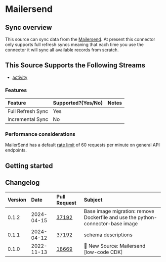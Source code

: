 # Mailersend

## Sync overview

This source can sync data from the [Mailersend](https://developers.mailersend.com/#mailersend-api). At present this connector only supports full refresh syncs meaning that each time you use the connector it will sync all available records from scratch.

## This Source Supports the Following Streams

- [activity](https://developers.mailersend.com/api/v1/activity.html#get-a-list-of-activities)

### Features

| Feature           | Supported?\(Yes/No\) | Notes |
| :---------------- | :------------------- | :---- |
| Full Refresh Sync | Yes                  |       |
| Incremental Sync  | No                   |       |

### Performance considerations

MailerSend has a default [rate limit](https://developers.mailersend.com/general.html#api-response) of 60 requests per minute on general API endpoints.

## Getting started

## Changelog

| Version | Date       | Pull Request                                             | Subject                                  |
| :------ | :--------- | :------------------------------------------------------- | :--------------------------------------- |
| 0.1.2 | 2024-04-15 | [37192](https://github.com/airbytehq/airbyte/pull/37192) | Base image migration: remove Dockerfile and use the python-connector-base image |
| 0.1.1 | 2024-04-12 | [37192](https://github.com/airbytehq/airbyte/pull/37192) | schema descriptions |
| 0.1.0   | 2022-11-13 | [18669](https://github.com/airbytehq/airbyte/pull/18669) | 🎉 New Source: Mailersend [low-code CDK] |
